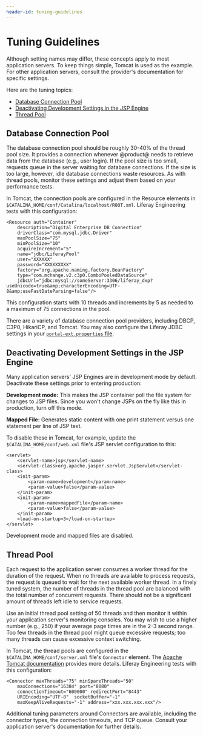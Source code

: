 ```yaml
---
header-id: tuning-guidelines
---
```


# Tuning Guidelines

Although setting names may differ, these concepts apply to most application
servers. To keep things simple, Tomcat is used as the example. For other
application servers, consult the provider's documentation for specific settings. 

Here are the tuning topics:

- [Database Connection Pool](#database-connection-pool)
- [Deactivating Development Settings in the JSP Engine](#deactivate-development-settings-in-the-jsp-engine)
- [Thread Pool](#thread-pool)

## Database Connection Pool

The database connection pool should be roughly 30-40% of the thread pool size.
It provides a connection whenever @product@ needs to retrieve data from the
database (e.g., user login). If the pool size is too small, requests queue in
the server waiting for database connections. If the size is too large, however,
idle database connections waste resources. As with thread pools, monitor
these settings and adjust them based on your performance tests. 

In Tomcat, the connection pools are configured in the Resource elements in
`$CATALINA_HOME/conf/Catalina/localhost/ROOT.xml`. Liferay Engineering tests 
with this configuration:

    <Resource auth="Container"         
        description="Digital Enterprise DB Connection"   
        driverClass="com.mysql.jdbc.Driver"   
        maxPoolSize="75"   
        minPoolSize="10"           
        acquireIncrement="5"   
        name="jdbc/LiferayPool"  
        user="XXXXXX"   
        password="XXXXXXXXX"           
        factory="org.apache.naming.factory.BeanFactory"
        type="com.mchange.v2.c3p0.ComboPooledDataSource"
        jdbcUrl="jdbc:mysql://someServer:3306/liferay_dxp?useUnicode=true&amp;characterEncoding=UTF-8&amp;useFastDateParsing=false"/>
 
This configuration starts with 10 threads and increments by 5 as needed to a
maximum of 75 connections in the pool.

There are a variety of database connection pool providers, including DBCP, C3P0,
HikariCP, and Tomcat. You may also configure the Liferay JDBC settings in your
[`portal-ext.properties` file](https://docs.liferay.com/ce/portal/7.1-latest/propertiesdoc/portal.properties.html). 

## Deactivating Development Settings in the JSP Engine

Many application servers' JSP Engines are in development mode by default.
Deactivate these settings prior to entering production:

**Development mode:** This makes the JSP container poll the file system for
changes to JSP files. Since you won't change JSPs on the fly like this in
production, turn off this mode. 

**Mapped File:** Generates static content with one print statement versus one
statement per line of JSP text.

To disable these in Tomcat, for example, update the
`$CATALINA_HOME/conf/web.xml` file's JSP servlet configuration to this:

    <servlet>   
        <servlet-name>jsp</servlet-name>
        <servlet-class>org.apache.jasper.servlet.JspServlet</servlet-class>   
        <init-param>    
            <param-name>development</param-name>    
            <param-value>false</param-value>   
        </init-param>   
        <init-param>    
            <param-name>mappedFile</param-name>    
            <param-value>false</param-value>   
        </init-param>   
        <load-on-startup>3</load-on-startup> 
    </servlet>

Development mode and mapped files are disabled. 

## Thread Pool

Each request to the application server consumes a worker thread for the duration
of the request. When no threads are available to process requests, the request
is queued to wait for the next available worker thread. In a finely tuned
system, the number of threads in the thread pool are balanced with the total
number of concurrent requests. There should not be a significant amount of
threads left idle to service requests. 

Use an initial thread pool setting of 50 threads and then monitor it within your
application server's monitoring consoles. You may wish to use a higher number
(e.g., 250) if your average page times are in the 2-3 second range. Too few
threads in the thread pool might queue excessive requests; too many threads can
cause excessive context switching.

In Tomcat, the thread pools are configured in the
`$CATALINA_HOME/conf/server.xml` file's `Connector` element. The
[Apache Tomcat documentation](https://tomcat.apache.org/tomcat-9.0-doc/config/http.html) 
provides more details. Liferay Engineering tests with this configuration:

    <Connector maxThreads="75" minSpareThreads="50" 
        maxConnections="16384" port="8080"     
        connectionTimeout="600000" redirectPort="8443" 
        URIEncoding="UTF-8"  socketBuffer="-1"     
        maxKeepAliveRequests="-1" address="xxx.xxx.xxx.xxx"/>
 
Additional tuning parameters around Connectors are available, including the
connector types, the connection timeouts, and TCP queue. Consult your
application server's documentation for further details.
